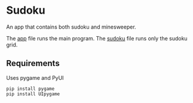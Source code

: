 # Sudoku
An app that contains both sudoku and minesweeper.

The [app](https://github.com/LazerWolfeGod/Sudoku/blob/main/app.py) file runs the main program.
The [sudoku](https://github.com/LazerWolfeGod/Sudoku/blob/main/sudoku.py) file runs only the sudoku grid.

## Requirements
Uses pygame and PyUI
```
pip install pygame
pip install UIpygame
```
